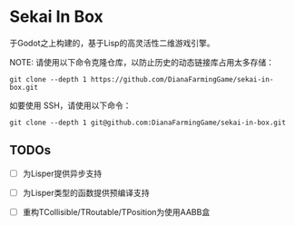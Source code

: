 # Sekai In Box

于Godot之上构建的，基于Lisp的高灵活性二维游戏引擎。

NOTE: 请使用以下命令克隆仓库，以防止历史的动态链接库占用太多存储：

```shell
git clone --depth 1 https://github.com/DianaFarmingGame/sekai-in-box.git
```

如要使用 SSH，请使用以下命令：

```shell
git clone --depth 1 git@github.com:DianaFarmingGame/sekai-in-box.git
```

## TODOs

- [ ] 为Lisper提供异步支持

- [ ] 为Lisper类型的函数提供预编译支持

- [ ] 重构TCollisible/TRoutable/TPosition为使用AABB盒
